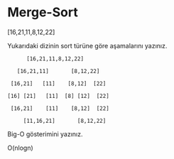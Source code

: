 # Merge-Sort
[16,21,11,8,12,22]

Yukarıdaki dizinin sort türüne göre aşamalarını yazınız.
```
      [16,21,11,8,12,22]
                   
   [16,21,11]       [8,12,22]
                  
 [16,21]   [11]    [8,12]  [22]
     
[16] [21]   [11]  [8] [12]  [22] 
     
 [16,21]    [11]    [8,12]  [22]
      
     [11,16,21]       [8,12,22]
   ```
   
 Big-O gösterimini yazınız.

O(nlogn)
